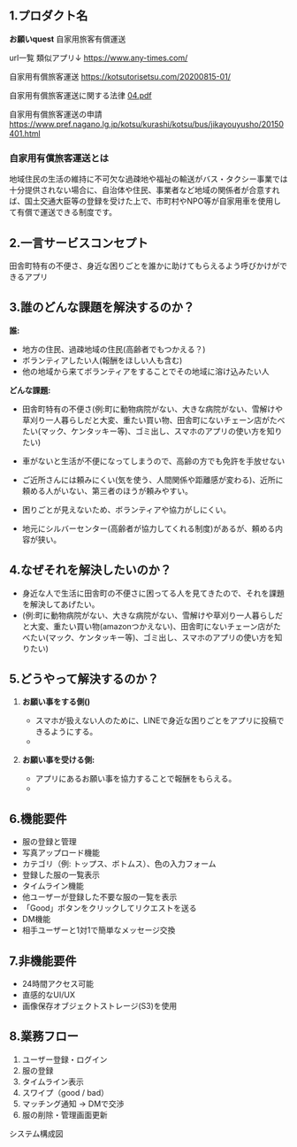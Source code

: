 ## 1.プロダクト名
**お願いquest** 自家用旅客有償運送

url一覧
類似アプリ↓
https://www.any-times.com/

自家用有償旅客運送
https://kotsutorisetsu.com/20200815-01/

自家用有償旅客運送に関する法律
[04.pdf](https://github.com/user-attachments/files/18315536/04.pdf)

自家用有償旅客運送の申請
https://www.pref.nagano.lg.jp/kotsu/kurashi/kotsu/bus/jikayouyusho/20150401.html

### 自家用有償旅客運送とは
地域住民の生活の維持に不可欠な過疎地や福祉の輸送がバス・タクシー事業では十分提供されない場合に、自治体や住民、事業者など地域の関係者が合意すれば、国土交通大臣等の登録を受けた上で、市町村やNPO等が自家用車を使用して有償で運送できる制度です。



## 2.一言サービスコンセプト
田舎町特有の不便さ、身近な困りごとを誰かに助けてもらえるよう呼びかけができるアプリ

## 3.誰のどんな課題を解決するのか？
**誰:**
- 地方の住民、過疎地域の住民(高齢者でもつかえる？)
- ボランティアしたい人(報酬をほしい人も含む)
- 他の地域から来てボランティアをすることでその地域に溶け込みたい人

**どんな課題:**
- 田舎町特有の不便さ(例:町に動物病院がない、大きな病院がない、雪解けや草刈り一人暮らしだと大変、重たい買い物、田舎町にないチェーン店がたべたい(マック、ケンタッキー等)、ゴミ出し、スマホのアプリの使い方を知りたい)
  
- 車がないと生活が不便になってしまうので、高齢の方でも免許を手放せない
  
- ご近所さんには頼みにくい(気を使う、人間関係や距離感が変わる)、近所に頼める人がいない、第三者のほうが頼みやすい。
  
- 困りごとが見えないため、ボランティアや協力がしにくい。
  
- 地元にシルバーセンター(高齢者が協力してくれる制度)があるが、頼める内容が狭い。

## 4.なぜそれを解決したいのか？
- 身近な人で生活に田舎町の不便さに困ってる人を見てきたので、それを課題を解決してあげたい。
- (例:町に動物病院がない、大きな病院がない、雪解けや草刈り一人暮らしだと大変、重たい買い物(amazonつかえない)、田舎町にないチェーン店がたべたい(マック、ケンタッキー等)、ゴミ出し、スマホのアプリの使い方を知りたい)

## 5.どうやって解決するのか？
1. **お願い事をする側()**
    - スマホが扱えない人のために、LINEで身近な困りごとをアプリに投稿できるようにする。
    - 

2. **お願い事を受ける側:**
    - アプリにあるお願い事を協力することで報酬をもらえる。
    - 


## 6.機能要件
- 服の登録と管理
- 写真アップロード機能
- カテゴリ（例: トップス、ボトムス）、色の入力フォーム
- 登録した服の一覧表示
- タイムライン機能
- 他ユーザーが登録した不要な服の一覧を表示
- 「Good」ボタンをクリックしてリクエストを送る
- DM機能
- 相手ユーザーと1対1で簡単なメッセージ交換

## 7.非機能要件
- 24時間アクセス可能
- 直感的なUI/UX
- 画像保存オブジェクトストレージ(S3)を使用

## 8.業務フロー
1. ユーザー登録・ログイン
2. 服の登録
3. タイムライン表示
4. スワイプ（good / bad）
5. マッチング通知 → DMで交渉
6. 服の削除・管理画面更新


システム構成図





